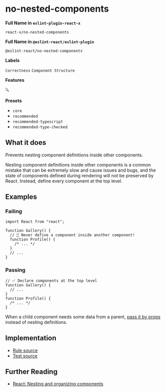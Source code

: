 # no-nested-components

**Full Name in `eslint-plugin-react-x`**

```plain copy
react-x/no-nested-components
```

**Full Name in `@eslint-react/eslint-plugin`**

```plain copy
@eslint-react/no-nested-components
```

**Labels**

`Correctness` `Component Structure`

**Features**

`🔍`

**Presets**

- `core`
- `recommended`
- `recommended-typescript`
- `recommended-type-checked`

## What it does

Prevents nesting component definitions inside other components.

Nesting component definitions inside other components is a common mistake that can be extremely slow and cause issues and bugs, and the state of components defined during rendering will not be preserved by React. Instead, define every component at the top level.

## Examples

### Failing

```tsx
import React from "react";

function Gallery() {
  // 🔴 Never define a component inside another component!
  function Profile() {
    /* ... */
  }
  // ...
}
```

### Passing

```tsx
// ✅ Declare components at the top level
function Gallery() {
  // ...
}
function Profile() {
  /* ... */
}
```

When a child component needs some data from a parent, [pass it by props](https://react.dev/learn/passing-props-to-a-component) instead of nesting definitions.

## Implementation

- [Rule source](https://github.com/rEl1cx/eslint-react/tree/main/packages/plugins/eslint-plugin-react-x/src/rules/no-nested-components.ts)
- [Test source](https://github.com/rEl1cx/eslint-react/tree/main/packages/plugins/eslint-plugin-react-x/src/rules/no-nested-components.spec.ts)

## Further Reading

- [React: Nesting and organizing components](https://react.dev/learn/your-first-component#nesting-and-organizing-components)
